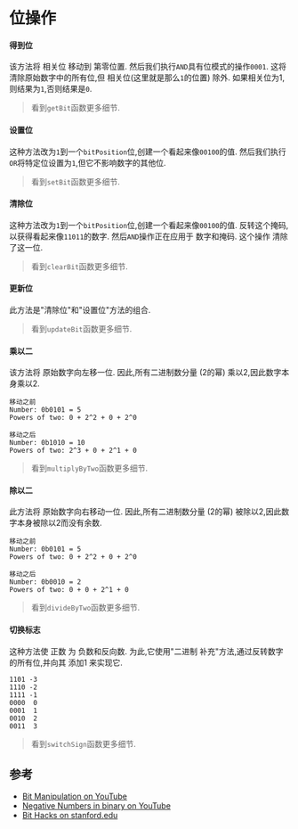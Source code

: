 
# 位操作

#### 得到位

该方法将 相关位 移动到 第零位置. 然后我们执行`AND`具有位模式的操作`0001`. 这将清除原始数字中的所有位,但 相关位(这里就是那么`1`的位置) 除外. 如果相关位为1,则结果为`1`,否则结果是`0`. 

> 看到`getBit`函数更多细节. 

#### 设置位

这种方法改为`1`到一个`bitPosition`位,创建一个看起来像`00100`的值. 然后我们执行`OR`将特定位设置为`1`,但它不影响数字的其他位. 

> 看到`setBit`函数更多细节. 

#### 清除位

这种方法改为`1`到一个`bitPosition`位,创建一个看起来像`00100`的值. 反转这个掩码,以获得看起来像`11011`的数字. 然后`AND`操作正在应用于 数字和掩码. 这个操作 清除了这一位. 

> 看到`clearBit`函数更多细节. 

#### 更新位

此方法是"清除位"和"设置位"方法的组合. 

> 看到`updateBit`函数更多细节. 

#### 乘以二

该方法将 原始数字向左移一位. 因此,所有二进制数分量 (2的幂) 乘以2,因此数字本身乘以2. 

    移动之前
    Number: 0b0101 = 5
    Powers of two: 0 + 2^2 + 0 + 2^0 

    移动之后
    Number: 0b1010 = 10
    Powers of two: 2^3 + 0 + 2^1 + 0 

> 看到`multiplyByTwo`函数更多细节. 

#### 除以二

此方法将 原始数字向右移动一位. 因此,所有二进制数分量 (2的幂) 被除以2,因此数字本身被除以2而没有余数. 

    移动之前
    Number: 0b0101 = 5
    Powers of two: 0 + 2^2 + 0 + 2^0 

    移动之后
    Number: 0b0010 = 2
    Powers of two: 0 + 0 + 2^1 + 0 

> 看到`divideByTwo`函数更多细节. 

#### 切换标志

这种方法使 正数 为 负数和反向数. 为此,它使用"二进制 补充"方法,通过反转数字的所有位,并向其 添加1 来实现它. 

    1101 -3
    1110 -2
    1111 -1
    0000  0
    0001  1
    0010  2
    0011  3

> 看到`switchSign`函数更多细节. 

## 参考

-   [Bit Manipulation on YouTube](https://www.youtube.com/watch?v=NLKQEOgBAnw&t=0s&index=28&list=PLLXdhg_r2hKA7DPDsunoDZ-Z769jWn4R8)
-   [Negative Numbers in binary on YouTube](https://www.youtube.com/watch?v=4qH4unVtJkE&t=0s&index=30&list=PLLXdhg_r2hKA7DPDsunoDZ-Z769jWn4R8)
-   [Bit Hacks on stanford.edu](https://graphics.stanford.edu/~seander/bithacks.html)
